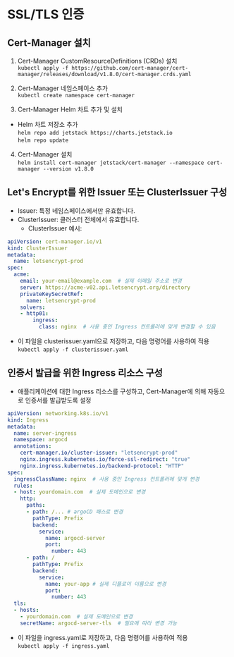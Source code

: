 # SSL/TLS 인증

## Cert-Manager 설치

1. Cert-Manager CustomResourceDefinitions (CRDs) 설치   
   ``` kubectl apply -f https://github.com/cert-manager/cert-manager/releases/download/v1.8.0/cert-manager.crds.yaml ```

2. Cert-Manager 네임스페이스 추가   
   ``` kubectl create namespace cert-manager ```  

3. Cert-Manager Helm 차트 추가 및 설치   

  - Helm 차트 저장소 추가    
``` helm repo add jetstack https://charts.jetstack.io ```   
``` helm repo update ```

4. Cert-Manager 설치   
   ``` helm install cert-manager jetstack/cert-manager --namespace cert-manager --version v1.8.0 ```   

## Let's Encrypt를 위한 Issuer 또는 ClusterIssuer 구성

  - Issuer: 특정 네임스페이스에서만 유효합니다.   
  - ClusterIssuer: 클러스터 전체에서 유효합니다.   
    - ClusterIssuer 예시:
```yaml
apiVersion: cert-manager.io/v1
kind: ClusterIssuer
metadata:
  name: letsencrypt-prod
spec:
  acme:
    email: your-email@example.com  # 실제 이메일 주소로 변경
    server: https://acme-v02.api.letsencrypt.org/directory
    privateKeySecretRef:
      name: letsencrypt-prod
    solvers:
    - http01:
        ingress:
          class: nginx  # 사용 중인 Ingress 컨트롤러에 맞게 변경할 수 있음
```

  - 이 파일을 clusterissuer.yaml으로 저장하고, 다음 명령어를 사용하여 적용   
    ``` kubectl apply -f clusterissuer.yaml ```   

## 인증서 발급을 위한 Ingress 리소스 구성
   - 애플리케이션에 대한 Ingress 리소스를 구성하고, Cert-Manager에 의해 자동으로 인증서를 발급받도록 설정   
```yaml
apiVersion: networking.k8s.io/v1
kind: Ingress
metadata:
  name: server-ingress
  namespace: argocd
  annotations:
    cert-manager.io/cluster-issuer: "letsencrypt-prod"
    nginx.ingress.kubernetes.io/force-ssl-redirect: "true"
    nginx.ingress.kubernetes.io/backend-protocol: "HTTP"
spec:
  ingressClassName: nginx  # 사용 중인 Ingress 컨트롤러에 맞게 변경
  rules:
  - host: yourdomain.com  # 실제 도메인으로 변경
    http:
      paths:
      - path: /... # argoCD 패스로 변경
        pathType: Prefix
        backend:
          service:
            name: argocd-server
            port:
              number: 443
      - path: /
        pathType: Prefix
        backend:
          service:
            name: your-app # 실제 디플로이 이름으로 변경
            port:
              number: 443
  tls:
  - hosts:
    - yourdomain.com  # 실제 도메인으로 변경
    secretName: argocd-server-tls  # 필요에 따라 변경 가능
```

  - 이 파일을 ingress.yaml로 저장하고, 다음 명령어를 사용하여 적용   
    ``` kubectl apply -f ingress.yaml ```
